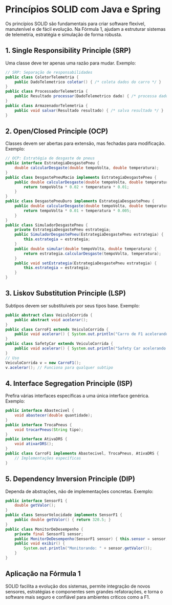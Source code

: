 # Princípios SOLID com Java e Spring

Os princípios SOLID são fundamentais para criar software flexível, manutenível e de fácil evolução. Na Fórmula 1, ajudam a estruturar sistemas de telemetria, estratégia e simulação de forma robusta.

## 1. Single Responsibility Principle (SRP)
Uma classe deve ter apenas uma razão para mudar. Exemplo:

```java
// SRP: Separação de responsabilidades
public class ColetorTelemetria {
    public DadoTelemetrico coletar() { /* coleta dados do carro */ }
}
public class ProcessadorTelemetria {
    public Resultado processar(DadoTelemetrico dado) { /* processa dados */ }
}
public class ArmazenadorTelemetria {
    public void salvar(Resultado resultado) { /* salva resultado */ }
}
```

## 2. Open/Closed Principle (OCP)
Classes devem ser abertas para extensão, mas fechadas para modificação. Exemplo:

```java
// OCP: Estratégia de desgaste de pneus
public interface EstrategiaDesgastePneu {
    double calcularDesgaste(double tempoVolta, double temperatura);
}
public class DesgastePneuMacio implements EstrategiaDesgastePneu {
    public double calcularDesgaste(double tempoVolta, double temperatura) {
        return tempoVolta * 0.02 + temperatura * 0.01;
    }
}
public class DesgastePneuDuro implements EstrategiaDesgastePneu {
    public double calcularDesgaste(double tempoVolta, double temperatura) {
        return tempoVolta * 0.01 + temperatura * 0.005;
    }
}
public class SimuladorDesgastePneu {
    private EstrategiaDesgastePneu estrategia;
    public SimuladorDesgastePneu(EstrategiaDesgastePneu estrategia) {
        this.estrategia = estrategia;
    }
    public double simular(double tempoVolta, double temperatura) {
        return estrategia.calcularDesgaste(tempoVolta, temperatura);
    }
    public void setEstrategia(EstrategiaDesgastePneu estrategia) {
        this.estrategia = estrategia;
    }
}
```

## 3. Liskov Substitution Principle (LSP)
Subtipos devem ser substituíveis por seus tipos base. Exemplo:

```java
public abstract class VeiculoCorrida {
    public abstract void acelerar();
}
public class CarroF1 extends VeiculoCorrida {
    public void acelerar() { System.out.println("Carro de F1 acelerando!"); }
}
public class SafetyCar extends VeiculoCorrida {
    public void acelerar() { System.out.println("Safety Car acelerando!"); }
}
// Uso
VeiculoCorrida v = new CarroF1();
v.acelerar(); // Funciona para qualquer subtipo
```

## 4. Interface Segregation Principle (ISP)
Prefira várias interfaces específicas a uma única interface genérica. Exemplo:

```java
public interface Abastecivel {
    void abastecer(double quantidade);
}
public interface TrocaPneus {
    void trocarPneus(String tipo);
}
public interface AtivaDRS {
    void ativarDRS();
}
public class CarroF1 implements Abastecivel, TrocaPneus, AtivaDRS {
    // Implementações específicas
}
```

## 5. Dependency Inversion Principle (DIP)
Dependa de abstrações, não de implementações concretas. Exemplo:

```java
public interface SensorF1 {
    double getValor();
}
public class SensorVelocidade implements SensorF1 {
    public double getValor() { return 320.5; }
}
public class MonitorDeDesempenho {
    private final SensorF1 sensor;
    public MonitorDeDesempenho(SensorF1 sensor) { this.sensor = sensor; }
    public void exibir() {
        System.out.println("Monitorando: " + sensor.getValor());
    }
}
```

## Aplicação na Fórmula 1

SOLID facilita a evolução dos sistemas, permite integração de novos sensores, estratégias e componentes sem grandes refatorações, e torna o software mais seguro e confiável para ambientes críticos como a F1.
